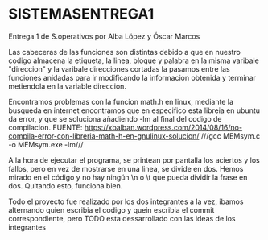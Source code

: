 # SISTEMASENTREGA1
Entrega 1 de S.operativos por Alba López y Óscar Marcos


Las cabeceras de las funciones son distintas debido a que en nuestro codigo almacena la etiqueta, la linea, bloque y palabra en la misma varibale "direccion" y la varibale direcciones cortadas la pasamos entre las funciones anidadas para ir modificando la informacion obtenida y terminar metiendola en la variable direccion.

Encontramos problemas con la funcion math.h en linux, mediante la busqueda en internet encontramos que en especifico esta libreia en ubuntu da error, y que se soluciona añadiendo -lm al final del codigo de compilacion. FUENTE: https://xbalban.wordpress.com/2014/08/16/no-compila-error-con-libreria-math-h-en-gnulinux-solucion/ 
///gcc MEMsym.c -o MEMsym.exe -lm///

A la hora de ejecutar el programa, se printean por pantalla los aciertos y los fallos, pero en vez de mostrarse en una linea, se divide en dos. Hemos mirado en el código y no hay ningún \n o \t que pueda dividir la frase en dos. Quitando esto, funciona bien.

Todo el proyecto fue realizado por los dos integrantes a la vez, ibamos alternando quien escribia el codigo y quein escribia el commit correspondiente, pero TODO esta dessarrollado con las ideas de los integrantes
